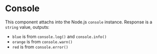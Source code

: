 # Console

This component attachs into the Node.js `console` instance. Response is a `string` value, outputs:

- `blue` is from `console.log()` and `console.info()`
- `orange` is from `console.warn()`
- `red` is from `console.error()`